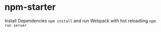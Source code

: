 # npm-starter

Install Dependencies
   `npm install`
and run Webpack with hot reloadiing
   `npm run server`
